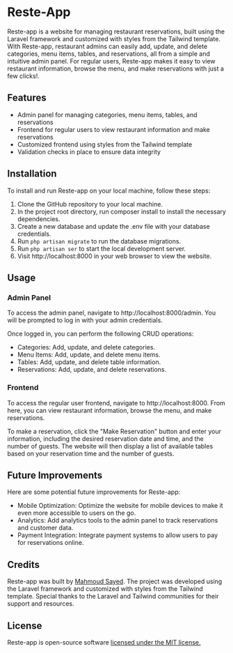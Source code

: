 # Reste-App

Reste-app is a website for managing restaurant reservations, built using the Laravel framework and customized with styles from the Tailwind template. With Reste-app, restaurant admins can easily add, update, and delete categories, menu items, tables, and reservations, all from a simple and intuitive admin panel. For regular users, Reste-app makes it easy to view restaurant information, browse the menu, and make reservations with just a few clicks!.

## Features

-   Admin panel for managing categories, menu items, tables, and reservations
-   Frontend for regular users to view restaurant information and make reservations
-   Customized frontend using styles from the Tailwind template
-   Validation checks in place to ensure data integrity

## Installation

To install and run Reste-app on your local machine, follow these steps:

1. Clone the GitHub repository to your local machine.
2. In the project root directory, run composer install to install the necessary dependencies.
3. Create a new database and update the .env file with your database credentials.
4. Run `php artisan migrate` to run the database migrations.
5. Run `php artisan ser` to start the local development server.
6. Visit http://localhost:8000 in your web browser to view the website.

## Usage

### Admin Panel

To access the admin panel, navigate to http://localhost:8000/admin. You will be prompted to log in with your admin credentials.

Once logged in, you can perform the following CRUD operations:

-   Categories: Add, update, and delete categories.
-   Menu Items: Add, update, and delete menu items.
-   Tables: Add, update, and delete table information.
-   Reservations: Add, update, and delete reservations.

### Frontend

To access the regular user frontend, navigate to http://localhost:8000. From here, you can view restaurant information, browse the menu, and make reservations.

To make a reservation, click the "Make Reservation" button and enter your information, including the desired reservation date and time, and the number of guests. The website will then display a list of available tables based on your reservation time and the number of guests.

## Future Improvements

Here are some potential future improvements for Reste-app:

-   Mobile Optimization: Optimize the website for mobile devices to make it even more accessible to users on the go.
-   Analytics: Add analytics tools to the admin panel to track reservations and customer data.
-   Payment Integration: Integrate payment systems to allow users to pay for reservations online.

## Credits

Reste-app was built by [Mahmoud Sayed](https://github.com/MahmoudSayedA/). The project was developed using the Laravel framework and customized with styles from the Tailwind template. Special thanks to the Laravel and Tailwind communities for their support and resources.

## License

Reste-app is open-source software [licensed under the MIT license.](LICENSE)
